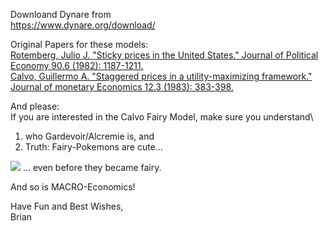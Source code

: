 Downloand Dynare from \
https://www.dynare.org/download/

Original Papers for these models: \
[Rotemberg, Julio J. "Sticky prices in the United States." Journal of Political Economy 90.6 (1982): 1187-1211.](https://www.journals.uchicago.edu/doi/abs/10.1086/261117)\
[Calvo, Guillermo A. "Staggered prices in a utility-maximizing framework." Journal of monetary Economics 12.3 (1983): 383-398.](https://www.sciencedirect.com/science/article/abs/pii/0304393283900600)

And please: \
If you are interested in the Calvo Fairy Model, make sure you understand\
1. who Gardevoir/Alcremie is, and
2. Truth: Fairy-Pokemons are cute...

<img src="https://github.com/BrianYisongWang/Pp2-Macroeconomics-Optimal-Monetary-Policy/blob/master/GardevoirMega.png">
... even before they became fairy.

And so is MACRO-Economics!

Have Fun and Best Wishes, \
Brian 

